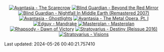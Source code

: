 <!-- lastfm -->
<p align="center"><a href="https://www.last.fm/music/Avantasia/The+Scarecrow"><img src="https://lastfm.freetls.fastly.net/i/u/64s/35c70cdff2f74b9a877dfea2ea8314e7.png" title="Avantasia - The Scarecrow"></a> <a href="https://www.last.fm/music/Blind+Guardian/Beyond+the+Red+Mirror"><img src="https://lastfm.freetls.fastly.net/i/u/64s/0898c36cc3a948f7c89bacda32ce76eb.png" title="Blind Guardian - Beyond the Red Mirror"></a> <a href="https://www.last.fm/music/Blind+Guardian/Nightfall+In+Middle+Earth+(Remastered+2007)"><img src="https://lastfm.freetls.fastly.net/i/u/64s/0cb7c96a3c89b80e51fde4340330d4cb.jpg" title="Blind Guardian - Nightfall In Middle Earth (Remastered 2007)"></a> <a href="https://www.last.fm/music/Avantasia/Ghostlights"><img src="https://lastfm.freetls.fastly.net/i/u/64s/f27bbac3df62a3bcd1e7768ca8a6dcc6.png" title="Avantasia - Ghostlights"></a> <a href="https://www.last.fm/music/Avantasia/The+Metal+Opera,+Pt.+I"><img src="https://lastfm.freetls.fastly.net/i/u/64s/fc9bdb619dec45deb3c8d78e8018e06b.jpg" title="Avantasia - The Metal Opera, Pt. I"></a> <a href="https://www.last.fm/music/Edguy/Mandrake"><img src="https://lastfm.freetls.fastly.net/i/u/64s/3bfe75cd6285bac4b7a2759fc576375b.jpg" title="Edguy - Mandrake"></a> <a href="https://www.last.fm/music/Masterplan/Masterplan"><img src="https://lastfm.freetls.fastly.net/i/u/64s/c4b3b12f77bb4e67ab720872eba62109.jpg" title="Masterplan - Masterplan"></a> <a href="https://www.last.fm/music/Rhapsody/Dawn+of+Victory"><img src="https://lastfm.freetls.fastly.net/i/u/64s/fa97f553c4b4bf96baf2fc8a03e07b51.jpg" title="Rhapsody - Dawn of Victory"></a> <a href="https://www.last.fm/music/Stratovarius/Destiny+(Reissue+2016)"><img src="https://lastfm.freetls.fastly.net/i/u/64s/ea705f39e504f55610118ec1636747fc.jpg" title="Stratovarius - Destiny (Reissue 2016)"></a> <a href="https://www.last.fm/music/Stratovarius/Visions"><img src="https://lastfm.freetls.fastly.net/i/u/64s/4640011f936a0a429d7d9b430ff0893c.jpg" title="Stratovarius - Visions"></a> </p>

<!--START_SECTION:last-updated-->
Last updated: 2024-05-26 00:40:21.757410
<!--END_SECTION:last-updated-->